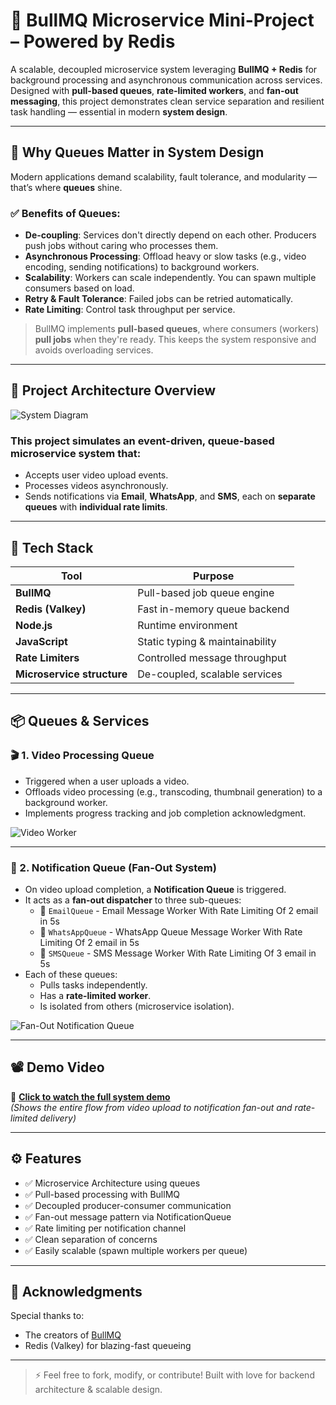 # 🐂 BullMQ Microservice Mini-Project – Powered by Redis

A scalable, decoupled microservice system leveraging **BullMQ + Redis** for background processing and asynchronous communication across services. Designed with **pull-based queues**, **rate-limited workers**, and **fan-out messaging**, this project demonstrates clean service separation and resilient task handling — essential in modern **system design**.

---

## 🧠 Why Queues Matter in System Design

Modern applications demand scalability, fault tolerance, and modularity — that’s where **queues** shine.

### ✅ Benefits of Queues:

- **De-coupling**: Services don't directly depend on each other. Producers push jobs without caring who processes them.
- **Asynchronous Processing**: Offload heavy or slow tasks (e.g., video encoding, sending notifications) to background workers.
- **Scalability**: Workers can scale independently. You can spawn multiple consumers based on load.
- **Retry & Fault Tolerance**: Failed jobs can be retried automatically.
- **Rate Limiting**: Control task throughput per service.

> BullMQ implements **pull-based queues**, where consumers (workers) **pull jobs** when they're ready. This keeps the system responsive and avoids overloading services.

---

## 🚀 Project Architecture Overview

![System Diagram](https://res.cloudinary.com/dah7l8utl/image/upload/v1751986555/Screenshot_2025-07-08_140932_kkp8tx.png)

### This project simulates an **event-driven, queue-based microservice system** that:

- Accepts user video upload events.
- Processes videos asynchronously.
- Sends notifications via **Email**, **WhatsApp**, and **SMS**, each on **separate queues** with **individual rate limits**.

---

## 🔧 Tech Stack

| Tool                       | Purpose                         |
| -------------------------- | ------------------------------- |
| **BullMQ**                 | Pull-based job queue engine     |
| **Redis (Valkey)**         | Fast in-memory queue backend    |
| **Node.js**                | Runtime environment             |
| **JavaScript**             | Static typing & maintainability |
| **Rate Limiters**          | Controlled message throughput   |
| **Microservice structure** | De-coupled, scalable services   |

---

## 📦 Queues & Services

### 🎬 1. Video Processing Queue

- Triggered when a user uploads a video.
- Offloads video processing (e.g., transcoding, thumbnail generation) to a background worker.
- Implements progress tracking and job completion acknowledgment.

![Video Worker](https://github.com/user-attachments/assets/2e284c26-2d74-473c-8788-16b74d833eb3)

---

### 📣 2. Notification Queue (Fan-Out System)

- On video upload completion, a **Notification Queue** is triggered.
- It acts as a **fan-out dispatcher** to three sub-queues:
  - 📧 `EmailQueue` - Email Message Worker With Rate Limiting Of 2 email in 5s
  - 💬 `WhatsAppQueue` - WhatsApp Queue Message Worker With Rate Limiting Of 2 email in 5s
  - 📱 `SMSQueue` - SMS Message Worker With Rate Limiting Of 3 email in 5s
- Each of these queues:
  - Pulls tasks independently.
  - Has a **rate-limited worker**.
  - Is isolated from others (microservice isolation).

![Fan-Out Notification Queue](https://res.cloudinary.com/dah7l8utl/image/upload/v1751987353/Screenshot_2025-07-08_203857_pktgkz.png)

---

## 📽️ Demo Video

🎥 **[Click to watch the full system demo](https://github.com/user-attachments/assets/739e2c8f-52df-486e-9398-3da5b2ae7d5e)**  
_(Shows the entire flow from video upload to notification fan-out and rate-limited delivery)_

---

## ⚙️ Features

- ✅ Microservice Architecture using queues
- ✅ Pull-based processing with BullMQ
- ✅ Decoupled producer-consumer communication
- ✅ Fan-out message pattern via NotificationQueue
- ✅ Rate limiting per notification channel
- ✅ Clean separation of concerns
- ✅ Easily scalable (spawn multiple workers per queue)

---

## 🙌 Acknowledgments

Special thanks to:

- The creators of [BullMQ](https://docs.bullmq.io/)
- Redis (Valkey) for blazing-fast queueing

---

> ⚡ Feel free to fork, modify, or contribute! Built with love for backend architecture & scalable design.

